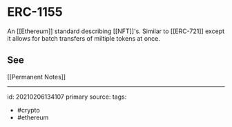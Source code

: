 # ERC-1155
An [[Ethereum]] standard describing [[NFT]]'s. Similar to [[ERC-721]] except it allows for batch transfers of miltiple tokens at once.

## See
[[Permanent Notes]]


---

id: 20210206134107
primary source: 
tags:
- #crypto 
- #ethereum 

